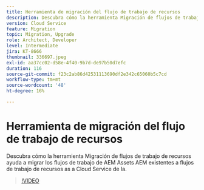 ```yaml
---
title: Herramienta de migración del flujo de trabajo de recursos
description: Descubra cómo la herramienta Migración de flujos de trabajo de recursos ayuda a migrar los flujos de trabajo de AEM Assets AEM existentes a flujos de trabajo de recursos as a Cloud Service de la.
version: Cloud Service
feature: Migration
topic: Migration, Upgrade
role: Architect, Developer
level: Intermediate
jira: KT-8666
thumbnail: 336697.jpeg
exl-id: aa37cc02-d58e-4f40-9b7d-de97b50d7efc
duration: 116
source-git-commit: f23c2ab86d42531113690df2e342c65060b5c7cd
workflow-type: tm+mt
source-wordcount: '48'
ht-degree: 16%

---
```


# Herramienta de migración del flujo de trabajo de recursos

Descubra cómo la herramienta Migración de flujos de trabajo de recursos ayuda a migrar los flujos de trabajo de AEM Assets AEM existentes a flujos de trabajo de recursos as a Cloud Service de la.

>[!VIDEO](https://video.tv.adobe.com/v/336697?quality=12&learn=on)
